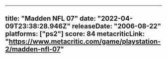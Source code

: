 
---
title: "Madden NFL 07"
date: "2022-04-09T23:38:28.946Z"
releaseDate: "2006-08-22"
platforms: ["ps2"]
score: 84
metacriticLink: "https://www.metacritic.com/game/playstation-2/madden-nfl-07"
---
